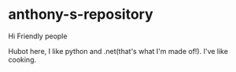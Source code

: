 # anthony-s-repository

Hi  Friendly people

Hubot here, I like python and .net(that's what I'm made of!).
I've like cooking.
